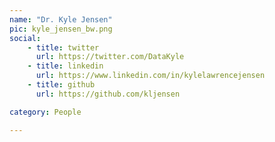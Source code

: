 ```yaml
---
name: "Dr. Kyle Jensen"
pic: kyle_jensen_bw.png
social:
    - title: twitter
      url: https://twitter.com/DataKyle
    - title: linkedin
      url: https://www.linkedin.com/in/kylelawrencejensen
    - title: github
      url: https://github.com/kljensen

category: People

---
```

